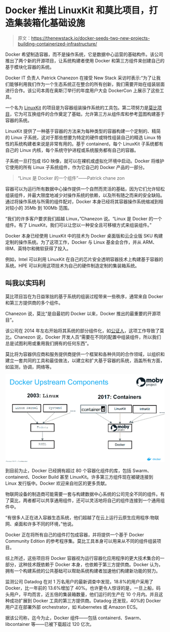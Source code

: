 # Docker 推出 LinuxKit 和莫比项目，打造集装箱化基础设施

> 原文：<https://thenewstack.io/docker-seeds-two-new-projects-building-containerized-infrastructure/>

Docker 希望制造容器，而不是操作系统，它是数据中心运营的基础构件。该公司推出了两个新的开源项目，让系统构建者使用 Docker 和第三方组件来创建自己的基于模块化容器的系统。

Docker IT 负责人 Patrick Chanezon 在接受 New Stack 采访时表示:“为了让我们能够利用我们作为一个生态系统正在整合的所有创新，我们需要开始在组装层面进行合作。该公司本周在奥斯汀举行的年度用户大会 DockerCon 上展示了这些工具。

一个名为 [LinuxKit](https://github.com/linuxkit/linuxkit) 的项目是为容器组装操作系统的工具包。第二项努力是[莫比项目](https://mobyproject.org/)，它为可互换组件的合作奠定了基础，允许第三方从组件库和参考蓝图构建基于容器的系统。

LinuxKit 提供了一种基于容器的方法来为每种类型的容器构建一个定制的、精简的 Linux 子系统，这对于那些想要为特定的硬件或特性组装自己的精选 Linux 特性的系统构建者来说是非常有用的。基于 containerd，每个 LinuxKit 子系统都有自己的 Linux 内核，每个系统守护进程或系统服务都有自己的容器。

子系统一旦打包成 ISO 映像，就可以在裸机或虚拟化环境中启动。Docker 将维护它使用的所有 Linux 子系统组件，作为它自己的 Docker 产品的一部分。

> “Linux 是 Docker 的一个组件”——Patrick chane zon

容器可以为运行所有数据中心操作提供一个自然而灵活的基础，因为它们允许轻松组装组件，并最大限度地减少对操作系统的依赖，以及所有随之而来的安全缺陷。通过将操作系统与所需的组件配对，Docker 本身已经将其容器操作系统缩减到相对较小的 35Mb 到 100Mb 范围。

“我们的许多客户要求我们超越 Linux，”Chanezon 说。“Linux 是 Docker 的一个组件。有了 LinuxKit，我们可以让您以一种安全且可移植方式来组装组件。”

Docker 本身已经使用 LinuxKit 中的技术为 Docker 桌面版和云企业版 SKU 构建定制的操作系统。为了这项工作，Docker 与 Linux 基金会合作，并从 ARM、IBM、英特尔和微软获得了投入。

例如，Intel 可以利用 LinuxKit 在自己的芯片安全透明容器技术上构建基于容器的系统。HPE 可以利用这项技术为自己的硬件制造定制的集装箱系统。

## 叫我以实玛利

莫比项目旨在为日益笨拙的基于系统的组装过程带来一些秩序，通常来自 Docker 和第三方提供商的多个组件。

Chanezon 说，莫比“是自最初的 Docker 以来，Docker 推出的最重要的开源项目”。

该公司在 2014 年左右开始将其系统的部分组件化，如[公证人](https://github.com/docker/notary)，这项工作导致了莫比。Chanezon 说，Docker 开发人员“需要在不同的配置中组装组件，所以我们总是试图利用或重用我们拥有的任何东西”。

莫比将为容器供应商和服务提供商提供一个框架和各种共同的合作领域，以组织和建立一套共同的工具和最佳做法，以建立和扩大基于容器的系统，涵盖所有方面，如监测，协调，网络等。

![](img/5fae8fbf1add31b036dd8f95720b2693.png)

到目前为止，Docker 已经拥有超过 80 个容器化组件的库，包括 Swarm、containerd、Docker Build 甚至 LinuxKit。许多第三方组件现在被硬连接到 Linux 发行版中。Docker 欢迎来自社区的更多贡献。

物联网设备的制造商可能需要一套与构建数据中心系统的公司完全不同的组件。有了莫比，两者都可以共享通用组件，还可以灵活地将自己的组件连接到一个通用组件中。

“有很多人正在进入容器生态系统，他们超越了在云上运行云原生应用程序:物联网、桌面和许多不同的环境，”他说。

Docker 正在将所有自己的组件打包成容器，并将提供一个基于 Docker Community Edition 的参考程序集。莫比工具本身可以用来从不同的组件组装项目。

综上所述，这些项目将 Docker 容器视为运行容器化应用程序的更大技术集合的一部分，这种技术既依赖于 Docker 本身，也依赖于第三方提供商。Docker 认为，拥有一个构建系统的公共基础可以帮助系统构建者加速他们构建新功能的努力。

监测公司 Datadog 在对 1 万名用户的最新调查中发现，18.8%的用户采用了 Docker，比一年前的 13.6%增加了 40%。也许更令人惊讶的是，一旦上船，码头用户，平均而言，近五倍的集装箱数量，他们运行的生产在 10 个月内。并且这种成功扩展到 Docker 工具的第三方提供商。Datadog 还发现，40%的 Docker 用户正在部署外部 orchestrator，如 Kubernetes 或 Amazon ECS。

据该公司称，迄今为止，Docker 组件——包括 containerd、Swarm、libcontainer 等——已被下载超过 120 亿次。

<svg xmlns:xlink="http://www.w3.org/1999/xlink" viewBox="0 0 68 31" version="1.1"><title>Group</title> <desc>Created with Sketch.</desc></svg>